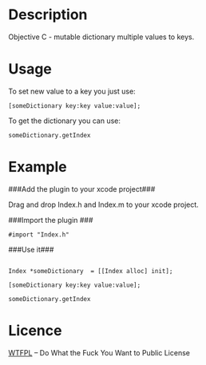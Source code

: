 Description
===========

Objective C - mutable dictionary multiple values to keys.

Usage
===========

To set new value to a key you just use:

```objc
[someDictionary key:key value:value];
```
To get the dictionary you can use:

```objc
someDictionary.getIndex
```

Example
=====

###Add the plugin to your xcode project###


Drag and drop Index.h and Index.m to your xcode project.


###Import the plugin ###


```objc
#import "Index.h"
```

###Use it###

```objc 

Index *someDictionary  = [[Index alloc] init];

[someDictionary key:key value:value];

someDictionary.getIndex

```

Licence
=======

[WTFPL](http://www.wtfpl.net/) – Do What the Fuck You Want to Public License

